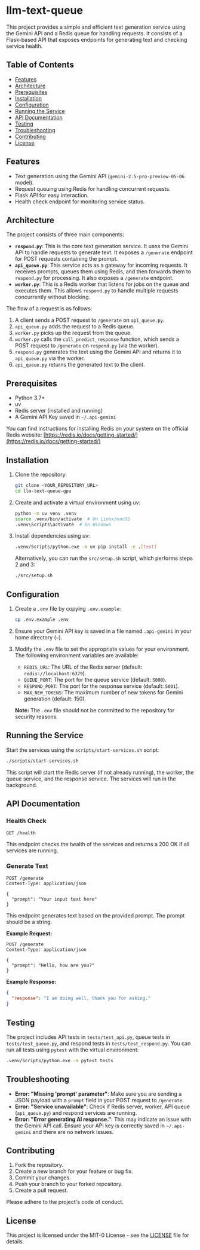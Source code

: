 # llm-text-queue

This project provides a simple and efficient text generation service using the Gemini API and a Redis queue for handling requests. It consists of a Flask-based API that exposes endpoints for generating text and checking service health.

## Table of Contents

- [Features](#features)
- [Architecture](#architecture)
- [Prerequisites](#prerequisites)
- [Installation](#installation)
- [Configuration](#configuration)
- [Running the Service](#running-the-service)
- [API Documentation](#api-documentation)
- [Testing](#testing)
- [Troubleshooting](#troubleshooting)
- [Contributing](#contributing)
- [License](#license)

## Features

*   Text generation using the Gemini API (`gemini-2.5-pro-preview-05-06` model).
*   Request queuing using Redis for handling concurrent requests.
*   Flask API for easy interaction.
*   Health check endpoint for monitoring service status.

## Architecture

The project consists of three main components:

*   **`respond.py`**: This is the core text generation service. It uses the Gemini API to handle requests to generate text. It exposes a `/generate` endpoint for POST requests containing the prompt.
*   **`api_queue.py`**: This service acts as a gateway for incoming requests. It receives prompts, queues them using Redis, and then forwards them to `respond.py` for processing. It also exposes a `/generate` endpoint.
*   **`worker.py`**: This is a Redis worker that listens for jobs on the queue and executes them. This allows `respond.py` to handle multiple requests concurrently without blocking.

The flow of a request is as follows:

1.  A client sends a POST request to `/generate` on `api_queue.py`.
2.  `api_queue.py` adds the request to a Redis queue.
3.  `worker.py` picks up the request from the queue.
4.  `worker.py` calls the `call_predict_response` function, which sends a POST request to `/generate` on `respond.py` (via the worker).
5.  `respond.py` generates the text using the Gemini API and returns it to `api_queue.py` via the worker.
6.  `api_queue.py` returns the generated text to the client.

## Prerequisites

*   Python 3.7+
*   uv
*   Redis server (installed and running)
*   A Gemini API Key saved in `~/.api-gemini`

You can find instructions for installing Redis on your system on the official Redis website: [https://redis.io/docs/getting-started/](https://redis.io/docs/getting-started/)

## Installation

1.  Clone the repository:

    ```bash
    git clone <YOUR_REPOSITORY_URL>
    cd llm-text-queue-gpu
    ```

2.  Create and activate a virtual environment using uv:

    ```bash
    python -m uv venv .venv
    source .venv/bin/activate  # On Linux/macOS
    .venv\Scripts\activate  # On Windows
    ```

3.  Install dependencies using uv:

    ```bash
    .venv/Scripts/python.exe -m uv pip install -e .[test]
    ```

    Alternatively, you can run the `src/setup.sh` script, which performs steps 2 and 3:

    ```bash
    ./src/setup.sh
    ```

## Configuration

1.  Create a `.env` file by copying `.env.example`:

    ```bash
    cp .env.example .env
    ```

2.  Ensure your Gemini API key is saved in a file named `.api-gemini` in your home directory (`~`).

3.  Modify the `.env` file to set the appropriate values for your environment. The following environment variables are available:

    *   `REDIS_URL`: The URL of the Redis server (default: `redis://localhost:6379`).
    *   `QUEUE_PORT`: The port for the queue service (default: `5000`).
    *   `RESPOND_PORT`: The port for the response service (default: `5001`).
    *   `MAX_NEW_TOKENS`: The maximum number of new tokens for Gemini generation (default: 150).

    **Note:** The `.env` file should not be committed to the repository for security reasons.

## Running the Service

Start the services using the `scripts/start-services.sh` script:

```bash
./scripts/start-services.sh
```

This script will start the Redis server (if not already running), the worker, the queue service, and the response service. The services will run in the background.

## API Documentation

### Health Check

```http
GET /health
```

This endpoint checks the health of the services and returns a 200 OK if all services are running.

### Generate Text

```http
POST /generate
Content-Type: application/json

{
  "prompt": "Your input text here"
}
```

This endpoint generates text based on the provided prompt. The prompt should be a string.

**Example Request:**

```http
POST /generate
Content-Type: application/json

{
  "prompt": "Hello, how are you?"
}
```

**Example Response:**

```json
{
  "response": "I am doing well, thank you for asking."
}
```

## Testing

The project includes API tests in `tests/test_api.py`, queue tests in `tests/test_queue.py`, and respond tests in `tests/test_respond.py`. You can run all tests using `pytest` with the virtual environment:

```bash
.venv/Scripts/python.exe -m pytest tests
```

## Troubleshooting

*   **Error: "Missing 'prompt' parameter"**: Make sure you are sending a JSON payload with a `prompt` field in your POST request to `/generate`.
*   **Error: "Service unavailable"**: Check if Redis server, worker, API queue (`api_queue.py`) and respond services are running.
*   **Error: "Error generating AI response."**: This may indicate an issue with the Gemini API call. Ensure your API key is correctly saved in `~/.api-gemini` and there are no network issues.

## Contributing

1.  Fork the repository.
2.  Create a new branch for your feature or bug fix.
3.  Commit your changes.
4.  Push your branch to your forked repository.
5.  Create a pull request.

Please adhere to the project's code of conduct.

## License

This project is licensed under the MIT-0 License - see the [LICENSE](LICENSE) file for details.